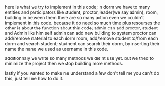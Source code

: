 here is  what we   try to implement in this code;
in dorm we have to many entities and participators 
like
student, proctor, leader(we say admin), room, building
in between them there are so many action even we couldn't implement in this code. because it do need so much time plus resourses
the other is about the function about this code;
admin can add proctor, student and Admin like him self
admin can add new building to system
proctor can add/remove material to each dorm room, add/remove student to/from each dorm and search student;
studnent can search their dorm, by inserting their name
the name we used as username in this code.

additionnaly we write so many methods we did'nt use yet. 
but we tried to minimize the project then we stop building more methods.

lastly if you wanted to make me understand a few don't tell me you can't do this, just tell me how to do it.